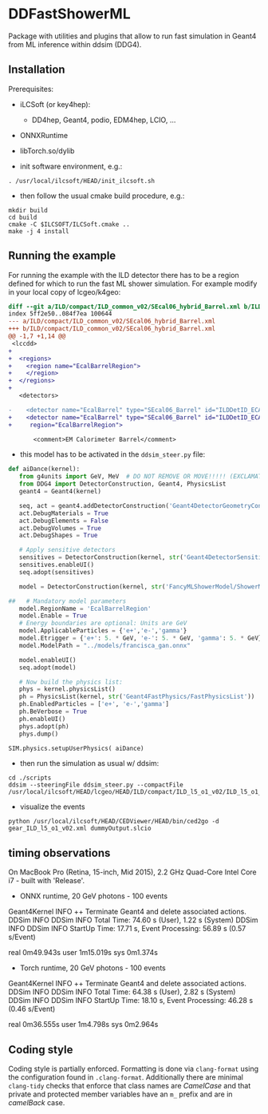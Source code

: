 # DDFastShowerML

Package with utilities and plugins that allow to run fast simulation in Geant4 from ML inference
within ddsim (DDG4).


## Installation

Prerequisites:
- iLCSoft (or key4hep):
	- DD4hep, Geant4, podio, EDM4hep, LCIO, ...
- ONNXRuntime
- libTorch.so/dylib

- init software environment, e.g.:

```
. /usr/local/ilcsoft/HEAD/init_ilcsoft.sh
```

- then follow the usual cmake build procedure, e.g.:

```
mkdir build
cd build
cmake -C $ILCSOFT/ILCSoft.cmake ..
make -j 4 install
```


## Running the example

For running the example with the ILD detector there has to be a region
defined for which to run the fast ML shower simulation.
For example modify in your local copy of lcgeo/k4geo:


```diff
diff --git a/ILD/compact/ILD_common_v02/SEcal06_hybrid_Barrel.xml b/ILD/compact/ILD_common_v02/SEcal06_hybrid_Barrel.xml
index 5ff2e50..084f7ea 100644
--- a/ILD/compact/ILD_common_v02/SEcal06_hybrid_Barrel.xml
+++ b/ILD/compact/ILD_common_v02/SEcal06_hybrid_Barrel.xml
@@ -1,7 +1,14 @@
 <lccdd>
+
+  <regions>
+    <region name="EcalBarrelRegion">
+    </region>
+  </regions>
+
   <detectors>

-    <detector name="EcalBarrel" type="SEcal06_Barrel" id="ILDDetID_ECAL" readout="EcalBarrelCollection" vis="BlueVis" >
+    <detector name="EcalBarrel" type="SEcal06_Barrel" id="ILDDetID_ECAL" readout="EcalBarrelCollection" vis="BlueVis"
+     region="EcalBarrelRegion">

       <comment>EM Calorimeter Barrel</comment>

```

- this model has to be activated in the `ddsim_steer.py` file:

```python
def aiDance(kernel):
   from g4units import GeV, MeV  # DO NOT REMOVE OR MOVE!!!!! (EXCLAMATION MARK)
   from DDG4 import DetectorConstruction, Geant4, PhysicsList
   geant4 = Geant4(kernel)

   seq, act = geant4.addDetectorConstruction('Geant4DetectorGeometryConstruction/ConstructGeo')
   act.DebugMaterials = True
   act.DebugElements = False
   act.DebugVolumes = True
   act.DebugShapes = True

   # Apply sensitive detectors
   sensitives = DetectorConstruction(kernel, str('Geant4DetectorSensitivesConstruction/ConstructSD'))
   sensitives.enableUI()
   seq.adopt(sensitives)

   model = DetectorConstruction(kernel, str('FancyMLShowerModel/ShowerModel'))

##   # Mandatory model parameters
   model.RegionName = 'EcalBarrelRegion'
   model.Enable = True
   # Energy boundaries are optional: Units are GeV
   model.ApplicableParticles = {'e+','e-','gamma'}
   model.Etrigger = {'e+': 5. * GeV, 'e-': 5. * GeV, 'gamma': 5. * GeV}
   model.ModelPath = "../models/francisca_gan.onnx"

   model.enableUI()
   seq.adopt(model)

   # Now build the physics list:
   phys = kernel.physicsList()
   ph = PhysicsList(kernel, str('Geant4FastPhysics/FastPhysicsList'))
   ph.EnabledParticles = ['e+', 'e-','gamma']
   ph.BeVerbose = True
   ph.enableUI()
   phys.adopt(ph)
   phys.dump()

SIM.physics.setupUserPhysics( aiDance)
```



- then run the simulation as usual w/ ddsim:

```
cd ./scripts
ddsim --steeringFile ddsim_steer.py --compactFile /usr/local/ilcsoft/HEAD/lcgeo/HEAD/ILD/compact/ILD_l5_o1_v02/ILD_l5_o1_v02.xml
```

- visualize the events

```
python /usr/local/ilcsoft/HEAD/CEDViewer/HEAD/bin/ced2go -d gear_ILD_l5_o1_v02.xml dummyOutput.slcio
```



## timing observations

On MacBook Pro (Retina, 15-inch, Mid 2015), 2.2 GHz Quad-Core Intel Core i7 -
built with 'Release'.



- ONNX runtime, 20 GeV photons - 100 events

Geant4Kernel     INFO  ++ Terminate Geant4 and delete associated actions.
DDSim            INFO DDSim            INFO  Total Time:   74.60 s (User), 1.22 s (System)
DDSim            INFO DDSim            INFO  StartUp Time: 17.71 s, Event Processing: 56.89 s (0.57 s/Event)

real	0m49.943s
user	1m15.019s
sys	0m1.374s


- Torch runtime, 20 GeV photons - 100 events

Geant4Kernel     INFO  ++ Terminate Geant4 and delete associated actions.
DDSim            INFO DDSim            INFO  Total Time:   64.38 s (User), 2.82 s (System)
DDSim            INFO DDSim            INFO  StartUp Time: 18.10 s, Event Processing: 46.28 s (0.46 s/Event)

real	0m36.555s
user	1m4.798s
sys	0m2.964s

## Coding style

Coding style is partially enforced. Formatting is done via `clang-format` using
the configuration found in `.clang-format`. Additionally there are minimal
`clang-tidy` checks that enforce that class names are *CamelCase* and that
private and protected member variables have an `m_` prefix and are in
*camelBack* case.
